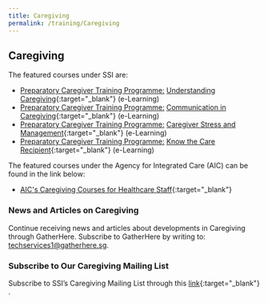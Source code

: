 ```yaml
---
title: Caregiving
permalink: /training/Caregiving
---
```




## Caregiving   

The featured courses under SSI are:   
-   [Preparatory Caregiver Training Programme:](http://learningcloud.sg/pages/coursedescription.jsf?courseId=752497&catalogId=1700) [Understanding Caregiving](https://learningcloud.sg/pages/coursedescription.jsf?courseId=752497&catalogId=1700){:target="_blank"}   (e-Learning)
-   [Preparatory Caregiver Training Programme:](http://learningcloud.sg/pages/coursedescription.jsf?courseId=926394&catalogId=1700) [Communication in Caregiving](https://learningcloud.sg/pages/coursedescription.jsf?courseId=926394&catalogId=1700){:target="_blank"}   (e-Learning) 
-   [Preparatory Caregiver Training Programme:](http://learningcloud.sg/pages/coursedescription.jsf?courseId=926403&catalogId=1700) [Caregiver Stress and Management](https://learningcloud.sg/pages/coursedescription.jsf?courseId=926403&catalogId=1700){:target="_blank"}   (e-Learning)
-   [Preparatory Caregiver Training Programme:](http://learningcloud.sg/pages/coursedescription.jsf?courseId=926363&catalogId=1700) [Know the Care Recipient](https://learningcloud.sg/pages/coursedescription.jsf?courseId=926363&catalogId=1700){:target="_blank"}   (e-Learning)

The featured courses under the Agency for Integrated Care (AIC) can be found in the link below:

-   [AIC's Caregiving Courses for Healthcare Staff](http://partners.aic.sg/trainingcalendar){:target="_blank"}   

### News and Articles on Caregiving   

Continue receiving news and articles about developments in Caregiving through GatherHere. Subscribe to GatherHere by writing to: <techservices1@gatherhere.sg>.

### Subscribe to Our Caregiving Mailing List   

Subscribe to SSI’s Caregiving Mailing List through this [link](https://form.gov.sg/5d89ee5d0c67f000120d05f7){:target="_blank"} .
